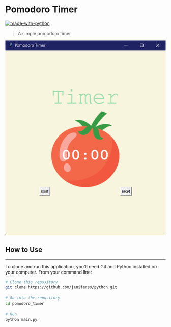 # Pomodoro Timer
[![made-with-python](https://img.shields.io/badge/Made%20with-Python-1f425f.svg)](https://www.python.org/)
> A simple pomodoro timer

![img.png](img.png)


## How to Use

---
To clone and run this application, you'll need Git and Python installed on your computer. From your command line:

```sh
# Clone this repository
git clone https://github.com/jeniferss/python.git

# Go into the repository
cd pomodoro_timer

# Run
python main.py
```




